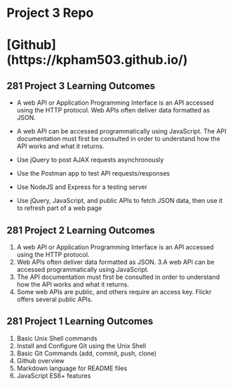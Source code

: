 # Project 3 Repo

<h1>[Github](https://kpham503.github.io/)</h1>

<h2>281 Project 3 Learning Outcomes</h2>

* A web API or Application Programming Interface is an API
accessed using the HTTP protocol. Web APIs often deliver data
formatted as JSON.

* A web API can be accessed programmatically using JavaScript.
The API documentation must first be consulted in order to
understand how the API works and what it returns.

* Use jQuery to post AJAX requests asynchronously

* Use the Postman app to test API requests/responses

* Use NodeJS and Express for a testing server

* Use jQuery, JavaScript, and public APIs to fetch JSON data, then
use it to refresh part of a web page

<h2>281 Project 2 Learning Outcomes</h2>

1. A web API or Application Programming Interface is an API
accessed using the HTTP protocol.
2. Web APIs often deliver data formatted as JSON.
3.A web API can be accessed programmatically using JavaScript.
4. The API documentation must first be consulted in order to
understand how the API works and what it returns.
5. Some web APIs are public, and others require an access key.
Flickr offers several public APIs.

<h2>281 Project 1 Learning Outcomes</h2>

1. Basic Unix Shell commands
2. Install and Configure Git using the Unix Shell
3. Basic Git Commands (add, commit, push, clone)
4. Github overview
5. Markdown language for README files
6. JavaScript ES6+ features
